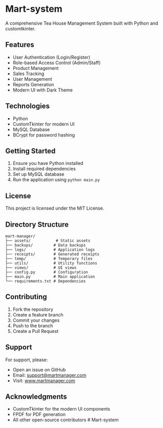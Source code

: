 # Mart-system

A comprehensive Tea House Management System built with Python and customtkinter.

## Features

- User Authentication (Login/Register)
- Role-based Access Control (Admin/Staff)
- Product Management
- Sales Tracking
- User Management
- Reports Generation
- Modern UI with Dark Theme

## Technologies

- Python
- CustomTkinter for modern UI
- MySQL Database
- BCrypt for password hashing

## Getting Started

1. Ensure you have Python installed
2. Install required dependencies
3. Set up MySQL database
4. Run the application using `python main.py`

## License

This project is licensed under the MIT License.

## Directory Structure

```
mart-manager/
├── assets/           # Static assets
├── backups/         # Data backups
├── logs/            # Application logs
├── receipts/        # Generated receipts
├── temp/            # Temporary files
├── utils/           # Utility functions
├── views/           # UI views
├── config.py        # Configuration
├── main.py          # Main application
└── requirements.txt # Dependencies
```

## Contributing

1. Fork the repository
2. Create a feature branch
3. Commit your changes
4. Push to the branch
5. Create a Pull Request

## Support

For support, please:
- Open an issue on GitHub
- Email: support@martmanager.com
- Visit: www.martmanager.com

## Acknowledgments

- CustomTkinter for the modern UI components
- FPDF for PDF generation
- All other open-source contributors # Mart-system
